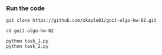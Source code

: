 ### Run the code ###

```
git clone https://github.com/xkaple01/goit-algo-hw-02.git

cd goit-algo-hw-02

python task_1.py
python task_2.py
```